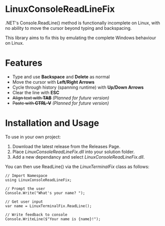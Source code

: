# LinuxConsoleReadLineFix
.NET's Console.ReadLine() method is functionally incomplete on Linux, with no ability to move the cursor beyond typing and backspacing.

This library aims to fix this by emulating the complete Windows behaviour on Linux.

# Features
 - Type and use **Backspace** and **Delete** as normal
 - Move the cursor with **Left/Right Arrows**
 - Cycle through history (spanning runtime) with **Up/Down Arrows**
 - Clear the line with **ESC**
 - ~~Align text with **TAB**~~ _(Planned for future version)_
 - ~~Paste with **CTRL-V**~~ _(Planned for future version)_

# Installation and Usage
To use in your own project:
1. Download the latest release from the Releases Page.
2. Place _LinuxConsoleReadLineFix.dll_ into your solution folder.
3. Add a new dependancy and select _LinuxConsoleReadLineFix.dll_.

You can then use ReadLine() via the _LinuxTerminalFix_ class as follows:

    // Import Namespace
    using LinuxConsoleReadLineFix;

    // Prompt the user
    Console.Write("What's your name? ");

    // Get user input
    var name = LinuxTerminalFix.ReadLine();

    // Write feedback to console
    Console.WriteLine($"Your name is {name}!");
